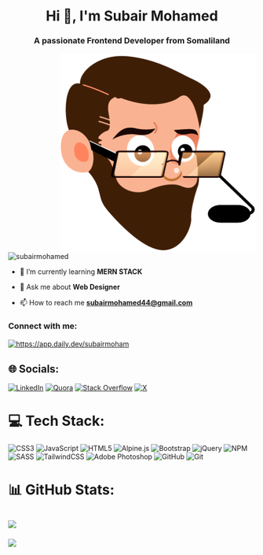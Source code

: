 <h1 align="center">Hi 👋, I'm Subair Mohamed</h1>
<h3 align="center">A passionate Frontend Developer from Somaliland</h3>
<img align="right" alt="Coding" width="400" src="https://github.com/SubairMohamed/SubairMohamed/blob/main/avater.png"/>
<p align="left"> <img src="https://komarev.com/ghpvc/?username=subairmohamed&label=Profile%20views&color=0e75b6&style=flat" alt="subairmohamed" /> </p>


- 🌱 I’m currently learning **MERN STACK**

- 💬 Ask me about **Web Designer**

- 📫 How to reach me **subairmohamed44@gmail.com**

<h3 align="left">Connect with me:</h3>
<p align="left">
<a href="https://dev.to/https://app.daily.dev/subairmoham" target="blank"><img align="center" src="https://raw.githubusercontent.com/rahuldkjain/github-profile-readme-generator/master/src/images/icons/Social/devto.svg" alt="https://app.daily.dev/subairmoham" height="30" width="40" /></a>

## 🌐 Socials:
[![LinkedIn](https://img.shields.io/badge/LinkedIn-%230077B5.svg?logo=linkedin&logoColor=white)](https://linkedin.com/in/https://linkedin.com/in/subair-mohamed-809338182/) [![Quora](https://img.shields.io/badge/Quora-%23B92B27.svg?logo=Quora&logoColor=white)](https://quora.com/profile/https://www.quora.com/Subair-Mohamed-3) [![Stack Overflow](https://img.shields.io/badge/-Stackoverflow-FE7A16?logo=stack-overflow&logoColor=white)](https://stackoverflow.com/users/https://stackoverflow.com/users/19454657/subair-mohamed) [![X](https://img.shields.io/badge/X-black.svg?logo=X&logoColor=white)](https://x.com/@subairmoham) 

# 💻 Tech Stack:
![CSS3](https://img.shields.io/badge/css3-%231572B6.svg?style=for-the-badge&logo=css3&logoColor=white) ![JavaScript](https://img.shields.io/badge/javascript-%23323330.svg?style=for-the-badge&logo=javascript&logoColor=%23F7DF1E) ![HTML5](https://img.shields.io/badge/html5-%23E34F26.svg?style=for-the-badge&logo=html5&logoColor=white) ![Alpine.js](https://img.shields.io/badge/alpinejs-white.svg?style=for-the-badge&logo=alpinedotjs&logoColor=%238BC0D0) ![Bootstrap](https://img.shields.io/badge/bootstrap-%238511FA.svg?style=for-the-badge&logo=bootstrap&logoColor=white) ![jQuery](https://img.shields.io/badge/jquery-%230769AD.svg?style=for-the-badge&logo=jquery&logoColor=white) ![NPM](https://img.shields.io/badge/NPM-%23CB3837.svg?style=for-the-badge&logo=npm&logoColor=white) ![SASS](https://img.shields.io/badge/SASS-hotpink.svg?style=for-the-badge&logo=SASS&logoColor=white) ![TailwindCSS](https://img.shields.io/badge/tailwindcss-%2338B2AC.svg?style=for-the-badge&logo=tailwind-css&logoColor=white) ![Adobe Photoshop](https://img.shields.io/badge/adobe%20photoshop-%2331A8FF.svg?style=for-the-badge&logo=adobe%20photoshop&logoColor=white) ![GitHub](https://img.shields.io/badge/github-%23121011.svg?style=for-the-badge&logo=github&logoColor=white) ![Git](https://img.shields.io/badge/git-%23F05033.svg?style=for-the-badge&logo=git&logoColor=white)
# 📊 GitHub Stats:
 ![](https://github-readme-stats.vercel.app/api?username=SubairMohamed&theme=dark&hide_border=false&include_all_commits=false&count_private=false)<br/>
---
[![](https://visitcount.itsvg.in/api?id=SubairMohamed&icon=0&color=0)](https://visitcount.itsvg.in)

<!-- Proudly created with GPRM ( https://gprm.itsvg.in ) -->
